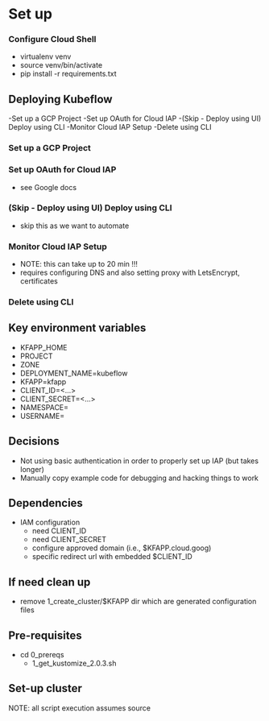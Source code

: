 # Set up

### Configure Cloud Shell
- virtualenv venv
- source venv/bin/activate
- pip install -r requirements.txt

## Deploying Kubeflow

-Set up a GCP Project
-Set up OAuth for Cloud IAP
-(Skip - Deploy using UI) Deploy using CLI
-Monitor Cloud IAP Setup
-Delete using CLI

### Set up a GCP Project

### Set up OAuth for Cloud IAP
- see Google docs

### (Skip - Deploy using UI) Deploy using CLI
- skip this as we want to automate

### Monitor Cloud IAP Setup
- NOTE: this can take up to 20 min !!!
- requires configuring DNS and also setting proxy with LetsEncrypt, certificates

### Delete using CLI

## Key environment variables
- KFAPP_HOME
- PROJECT
- ZONE
- DEPLOYMENT_NAME=kubeflow
- KFAPP=kfapp
- CLIENT_ID=<...>
- CLIENT_SECRET=<...>
- NAMESPACE=
- USERNAME=

## Decisions
- Not using basic authentication in order to properly set up IAP (but takes longer)
- Manually copy example code for debugging and hacking things to work

## Dependencies
- IAM configuration
  - need CLIENT_ID
  - need CLIENT_SECRET
  - configure approved domain (i.e., $KFAPP.cloud.goog)
  - specific redirect url with embedded $CLIENT_ID

## If need clean up
- remove 1_create_cluster/$KFAPP dir which are generated configuration files

## Pre-requisites
- cd 0_prereqs
  - 1_get_kustomize_2.0.3.sh

## Set-up cluster
NOTE: all script execution assumes source <script> to gain access to ENV variables
- cd 1_create_kubeflow_cluster
  - 0_get_project_files.sh
  - 1_gcloud_create_credential.sh
  - 2_wget_kfctl.sh
    - download kfctl_v0.6.2_linux.tar.gz
    - uncompress and install to $HOME/bin 
    - set PATH=$PATH:$HOME/bin/kfctl
  - 3_kfctl_config.sh
  - 4_kfctl_generate.sh
  - 5_kfctl_apply.sh
  - 6_gcloud_list_deploys.sh
  - 7_gcloud_delete_deploys_OPTIONAL.sh
  - 8_gcloud_get_credentials.sh
  - 9_kubectl_get_all.sh
  - 10_nslookup_dns.sh
  - 11_kubectl_get_jupyter_pods.sh
  - 12_gutil_create_bucket.sh
  - 13_gutil_delete_bucket_OPTIONAL.sh
  - 14_gcloud_iam_policies.sh
  - NOTE: will generate $KFAPP directory (e.g., kfapp)

## Containerize model
- cd 2_containersize_model
  - 0_init_model_train.sh
  - 1_build_image.sh
  - 2_run_image.sh
  - 3_push_image.sh
  - 4_list_images.sh
  - 5_delete_image_OPTIONAL.sh
  - 6_kustomize_training.sh
  - 7_gcloud_check_training_permissions.sh
  - 8_kubectl_get_secret.sh
  - 9_kustomize_set_secret.sh
  - 10_kubectl_apply_train_job.sh
  - 11_kubectl_jobs.sh

## Server model
- cd 3_serve_model
  - 0_init_model_server.sh; z_dump_model_serve_env.sh
  - 1_kustomize_model_serve.sh
  - 2_kubectl_apply_model_serve.sh
  - 3_kubectl_check_deploy_sh

## Stage
- NOTE: 4_WORKING_DIRX is a local copy of example MNIST app since I needed to hack some of original source to work
- inspect front, webu-ui, web-uix dirs for full code

## Deploy prediction approved
- cd 5_deploy_prediction_app
  - 0_init_app.sh; z_dump_app_env.sh
  - 1_build_app_image.sh
  - 2_push_app_image.sh
  - 3_list_app_image.sh
  - 4_deploy_app.sh
  - 5_browse_app.sh
  - 6_debug_app.sh
  - 7_dump_pod_logs.sh
  - 8_run_app_image.sh
  - 9_login_image.sh

## Clean up
- cd 6_cleanup
  - 1_cleanup.sh
  - 2_gsutil_delete_bucket.sh
  - 3_gcloud_delete_images.sh
- NOTE: alternate method is to delete PROJECT


## Next
- *** How to make ephemeral?